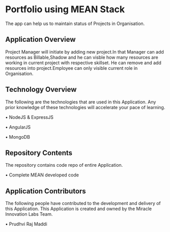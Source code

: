 # Portfolio using MEAN Stack

The app can help us to maintain status of Projects in Organisation.

## Application Overview

Project Manager will initiate by adding new project.In that Manager can add resources as Billable,Shadow and he can visble how many resources are working in current project with respective skillset.
He can remove and add resources into project.Employee can only visible current role in Organisation. 


## Technology Overview

The following are the technologies that are used in this Application. Any prior knowledge of these technologies will accelerate your pace of learning. 

• NodeJS & ExpressJS

• AngularJS

• MongoDB


## Repository Contents

The repository contains code repo of entire Application. 

• Complete MEAN developed code

## Application Contributors

The following people have contributed to the development and delivery of this Application. This Application is created and owned by the Miracle Innovation Labs Team. 

• Prudhvi Raj Maddi
